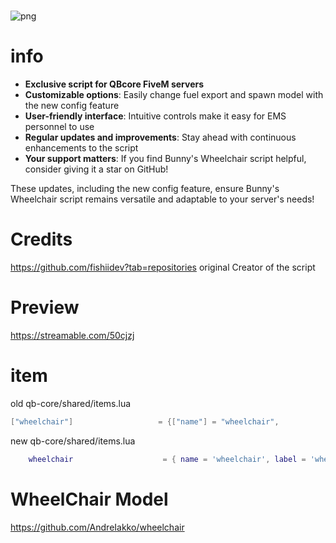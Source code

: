 #
![png](https://cdn.discordapp.com/attachments/848608027254194199/1234464172956323872/Picsart_24-04-29_07-16-05-452.jpg?ex=6630d3da&is=662f825a&hm=1c93706d431d03c240e0290a3ad0e19a7aa6a92d5ede185b68684e47556868ea&)

# info
- **Exclusive script for QBcore FiveM servers**
- **Customizable options**: Easily change fuel export and spawn model with the new config feature
- **User-friendly interface**: Intuitive controls make it easy for EMS personnel to use
- **Regular updates and improvements**: Stay ahead with continuous enhancements to the script
- **Your support matters**: If you find Bunny's Wheelchair script helpful, consider giving it a star on GitHub!

These updates, including the new config feature, ensure Bunny's Wheelchair script remains versatile and adaptable to your server's needs!

# Credits
https://github.com/fishiidev?tab=repositories original Creator of the script

# Preview
https://streamable.com/50cjzj

# item
old qb-core/shared/items.lua
```lua
["wheelchair"] 				     = {["name"] = "wheelchair", 			 	 ["label"] = "wheelchair", 		    ["weight"] = 500, 		["type"] = "item", 		["image"] = "wheelchair.png", 				    ["unique"] = true, 		["useable"] = true, 	["shouldClose"] = true,   ["combinable"] = nil,   ["description"] = "Crip Gang"},
```
new qb-core/shared/items.lua
```lua
    wheelchair                    = { name = 'wheelchair', label = 'wheelchair', weight = 500, type = 'item', image = 'wheelchair.png', unique = true, useable = true, shouldClose = true, combinable = nil, description = 'Crip Gang' },
```
# WheelChair Model
https://github.com/AndreIakko/wheelchair
